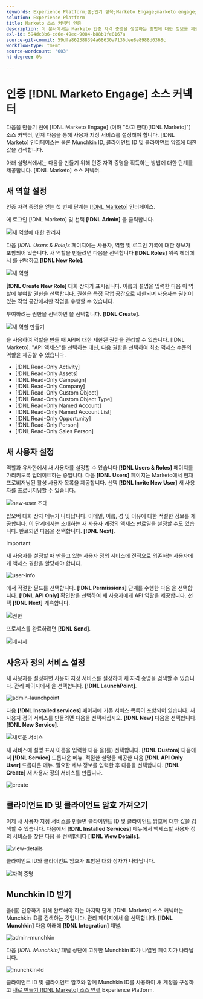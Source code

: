 ```yaml
---
keywords: Experience Platform;홈;인기 항목;Marketo Engage;marketo engage;marketo
solution: Experience Platform
title: Marketo 소스 커넥터 인증
description: 이 문서에서는 Marketo 인증 자격 증명을 생성하는 방법에 대한 정보를 제공합니다.
exl-id: 594dc8b6-cd6e-49ec-9084-b88b1fe8167a
source-git-commit: 59dfa862388394a68630a7136dee8e8988d0368c
workflow-type: tm+mt
source-wordcount: '603'
ht-degree: 0%

---
```


# 인증 [!DNL Marketo Engage] 소스 커넥터

다음을 만들기 전에 [!DNL Marketo Engage] (이하 &quot;라고 한다)[!DNL Marketo]&quot;) 소스 커넥터, 먼저 다음을 통해 사용자 지정 서비스를 설정해야 합니다. [!DNL Marketo] 인터페이스는 물론 Munchkin ID, 클라이언트 ID 및 클라이언트 암호에 대한 값을 검색합니다.

아래 설명서에서는 다음을 만들기 위해 인증 자격 증명을 획득하는 방법에 대한 단계를 제공합니다. [!DNL Marketo] 소스 커넥터.

## 새 역할 설정

인증 자격 증명을 얻는 첫 번째 단계는 [[!DNL Marketo]](https://app-sjint.marketo.com/#MM0A1) 인터페이스.

에 로그인 [!DNL Marketo] 및 선택 **[!DNL Admin]** 을 클릭합니다.

![새 역할에 대한 관리자](../images/marketo/home.png)

다음 *[!DNL Users & Role]s* 페이지에는 사용자, 역할 및 로그인 기록에 대한 정보가 포함되어 있습니다. 새 역할을 만들려면 다음을 선택합니다 **[!DNL Roles]** 위쪽 헤더에서 를 선택하고 **[!DNL New Role]**.

![새 역할](../images/marketo/new-role.png)

**[!DNL Create New Role]** 대화 상자가 표시됩니다. 이름과 설명을 입력한 다음 이 역할에 부여할 권한을 선택합니다. 권한은 특정 작업 공간으로 제한되며 사용자는 권한이 있는 작업 공간에서만 작업을 수행할 수 있습니다.

부여하려는 권한을 선택하면 을 선택합니다. **[!DNL Create]**.

![새 역할 만들기](../images/marketo/create-new-role.png)

을 사용하여 역할을 만들 때 API에 대한 제한된 권한을 관리할 수 있습니다. [!DNL Marketo]. &quot;API 액세스&quot;를 선택하는 대신, 다음 권한을 선택하여 최소 액세스 수준의 역할을 제공할 수 있습니다.

* [!DNL Read-Only Activity]
* [!DNL Read-Only Assets]
* [!DNL Read-Only Campaign]
* [!DNL Read-Only Company]
* [!DNL Read-Only Custom Object]
* [!DNL Read-Only Custom Object Type]
* [!DNL Read-Only Named Account]
* [!DNL Read-Only Named Account List]
* [!DNL Read-Only Opportunity]
* [!DNL Read-Only Person]
* [!DNL Read-Only Sales Person]

## 새 사용자 설정

역할과 유사한에서 새 사용자를 설정할 수 있습니다 **[!DNL Users & Roles]** 페이지를 가리키도록 업데이트하는 중입니다. 다음 **[!DNL Users]** 페이지는 Marketo에서 현재 프로비저닝된 활성 사용자 목록을 제공합니다. 선택 **[!DNL Invite New User]** 새 사용자를 프로비저닝할 수 있습니다.

![new-user 초대](../images/marketo/invite-new-user.png)

팝오버 대화 상자 메뉴가 나타납니다. 이메일, 이름, 성 및 이유에 대한 적절한 정보를 제공합니다. 이 단계에서는 초대하는 새 사용자 계정의 액세스 만료일을 설정할 수도 있습니다. 완료되면 다음을 선택합니다. **[!DNL Next]**.

>[!IMPORTANT]
>
>새 사용자를 설정할 때 만들고 있는 사용자 정의 서비스에 전적으로 의존하는 사용자에게 액세스 권한을 할당해야 합니다.

![user-info](../images/marketo/new-user-info.png)

에서 적절한 필드를 선택합니다. **[!DNL Permissions]** 단계를 수행한 다음 을 선택합니다. **[!DNL API Only]** 확인란을 선택하여 새 사용자에게 API 역할을 제공합니다. 선택 **[!DNL Next]** 계속합니다.

![권한](../images/marketo/permissions.png)

프로세스를 완료하려면 **[!DNL Send]**.

![메시지](../images/marketo/message.png)

## 사용자 정의 서비스 설정

새 사용자를 설정하면 사용자 지정 서비스를 설정하여 새 자격 증명을 검색할 수 있습니다. 관리 페이지에서 을 선택합니다. **[!DNL LaunchPoint]**.

![admin-launchpoint](../images/marketo/admin-launchpoint.png)

다음 **[!DNL Installed services]** 페이지에 기존 서비스 목록이 포함되어 있습니다. 새 사용자 정의 서비스를 만들려면 다음을 선택하십시오. **[!DNL New]** 다음을 선택합니다. **[!DNL New Service]**.

![새로운 서비스](../images/marketo/new-service.png)

새 서비스에 설명 표시 이름을 입력한 다음 을(를) 선택합니다. **[!DNL Custom]** 다음에서 **[!DNL Service]** 드롭다운 메뉴. 적절한 설명을 제공한 다음 **[!DNL API Only User]** 드롭다운 메뉴. 필요한 세부 정보를 입력한 후 다음을 선택합니다. **[!DNL Create]** 새 사용자 정의 서비스를 만듭니다.

![create](../images/marketo/create.png)

## 클라이언트 ID 및 클라이언트 암호 가져오기

이제 새 사용자 지정 서비스를 만들면 클라이언트 ID 및 클라이언트 암호에 대한 값을 검색할 수 있습니다. 다음에서 **[!DNL Installed Services]** 메뉴에서 액세스할 사용자 정의 서비스를 찾은 다음 을 선택합니다 **[!DNL View Details]**.

![view-details](../images/marketo/view-details.png)

클라이언트 ID와 클라이언트 암호가 포함된 대화 상자가 나타납니다.

![자격 증명](../images/marketo/credentials.png)

## Munchkin ID 받기

을(를) 인증하기 위해 완료해야 하는 마지막 단계 [!DNL Marketo] 소스 커넥터는 Munchkin ID를 검색하는 것입니다. 관리 페이지에서 을 선택합니다. **[!DNL Munchkin]** 다음 아래에 **[!DNL Integration]** 패널.

![admin-munchkin](../images/marketo/admin-munchkin.png)

다음 *[!DNL Munchkin]* 패널 상단에 고유한 Munchkin ID가 나열된 페이지가 나타납니다.

![munchkin-Id](../images/marketo/munchkin-id.png)

클라이언트 ID 및 클라이언트 암호와 함께 Munchkin ID를 사용하여 새 계정을 구성하고 [새로 만들기 [!DNL Marketo] 소스 연결](../../../tutorials/ui/create/adobe-applications/marketo.md) Experience Platform.
